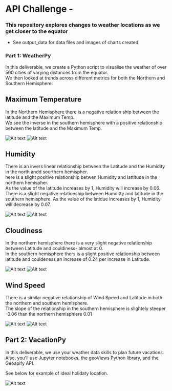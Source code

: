 # API Challenge -

### This repository explores changes to weather locations as we get closer to the equator
- See output_data for data files and images of charts created.  

### Part 1: WeatherPy
In this deliverable, we create a Python script to visualise the weather of over 500 cities of varying distances from the equator.   
We then looked at trends across different metrics for both the Northern and Southern Hemisphere:

## Maximum Temperature

In the Northern Hemisphere there is a negative relation ship between the latitude and the Maximum Temp.  
We see the inverse in the southern hemisphere with a positive relationship between the latitude and the Maximum Temp.

![Alt text](output_data/nh_MaxTemp.png) ![Alt text](output_data/sh_MaxTemp.png)

## Humidity

There is an invers linear relationship between the Latitude and the Humidity in the north andd sourthern hemispher.   
here is a slight positive relationship betwen Humidity and lattitude in the northern hemispher.     
As the value of the latitude increases by 1, Humidity will increase by 0.06.     
There is a slight negative relationship between Humditty and latitude in the southern hemisphere. As the value of the latidue increases by 1, Humidity will decrease by 0.07.  

![Alt text](output_data/nh_hum.png) ![Alt text](output_data/sh_hum.png)

## Cloudiness

In the northern hemisphere there is a very slight negative relationship between Latitude and couldiness- almost at 0.    
In the southern hemisphere thers is a slight positive relationship between latitude and couldeness an increase of 0.24 per increase in Latitude.

![Alt text](output_data/nh_clo.png) ![Alt text](output_data/sh_clo.png)

## Wind Speed

There is a similar negative relationship of Wind Speed and Latitude in both the northern and southern hemisphere.   
The slope of the relationship in the southern hemisphere is slightely steeper -0.06 than the northern hemisphiere 0.01  

![Alt text](output_data/nh_wind.png) ![Alt text](output_data/sh_wind.png)

## Part 2: VacationPy
In this deliverable, we use your weather data skills to plan future vacations. Also, you'll use Jupyter notebooks, the geoViews Python library, and the Geoapify API.


See below for example of ideal holidaty location.  

![Alt text](output_data/my_ideal_holiday_spot.png)
